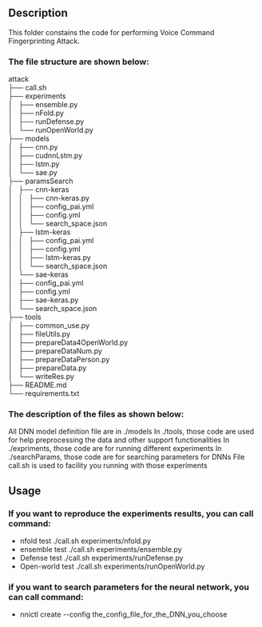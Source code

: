 ## Description
This folder constains the code for performing Voice Command Fingerprinting Attack.

### The file structure are shown below:

attack  
├── call.sh  
├── experiments  
│   ├── ensemble.py  
│   ├── nFold.py  
│   ├── runDefense.py  
│   └── runOpenWorld.py  
├── models  
│   ├── cnn.py  
│   ├── cudnnLstm.py  
│   ├── lstm.py  
│   └── sae.py  
├── paramsSearch  
│   ├── cnn-keras  
│   │   ├── cnn-keras.py  
│   │   ├── config_pai.yml  
│   │   ├── config.yml  
│   │   └── search_space.json  
│   ├── lstm-keras  
│   │   ├── config_pai.yml  
│   │   ├── config.yml  
│   │   ├── lstm-keras.py  
│   │   └── search_space.json  
│   └── sae-keras  
│       ├── config_pai.yml  
│       ├── config.yml  
│       ├── sae-keras.py  
│       └── search_space.json  
├── tools  
│   ├── common_use.py  
│   ├── fileUtils.py  
│   ├── prepareData4OpenWorld.py  
│   ├── prepareDataNum.py  
│   ├── prepareDataPerson.py  
│   ├── prepareData.py  
│   └── writeRes.py  
├── README.md  
└── requirements.txt  


### The description of the files as shown below:

All DNN model definition file are in ./models
In ./tools, those code are used for help preprocessing the data and other support functionalities
In ./expriments, those code are for running different experiments
In ./searchParams, those code are for searching parameters for DNNs
File call.sh is used to facility you running with those experiments

## Usage
### If you want to reproduce the experiments results, you can call command:
* nfold test
    ./call.sh experiments/nfold.py 
* ensemble test
    ./call.sh experiments/ensemble.py
* Defense test
    ./call.sh experiments/runDefense.py 
* Open-world test
    ./call.sh experiments/runOpenWorld.py 
    
### if you want to search parameters for the neural network, you can call command:  
* nnictl create --config the_config_file_for_the_DNN_you_choose
